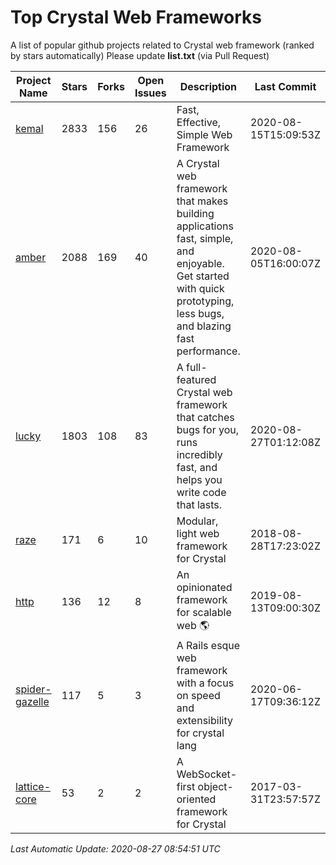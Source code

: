 # Top Crystal Web Frameworks

A list of popular github projects related to Crystal web framework (ranked by stars automatically)
Please update **list.txt** (via Pull Request)

| Project Name | Stars | Forks | Open Issues | Description | Last Commit |
| ------------ | ----- | ----- | ----------- | ----------- | ----------- |
| [kemal](https://github.com/kemalcr/kemal) |2833|156|26|Fast, Effective, Simple Web Framework|2020-08-15T15:09:53Z|
| [amber](https://github.com/amberframework/amber) |2088|169|40|A Crystal web framework that makes building applications fast, simple, and enjoyable. Get started with quick prototyping, less bugs, and blazing fast performance.|2020-08-05T16:00:07Z|
| [lucky](https://github.com/luckyframework/lucky) |1803|108|83|A full-featured Crystal web framework that catches bugs for you, runs incredibly fast, and helps you write code that lasts.|2020-08-27T01:12:08Z|
| [raze](https://github.com/samueleaton/raze) |171|6|10|Modular, light web framework for Crystal|2018-08-28T17:23:02Z|
| [http](https://github.com/onyxframework/http) |136|12|8|An opinionated framework for scalable web 🌎|2019-08-13T09:00:30Z|
| [spider-gazelle](https://github.com/spider-gazelle/spider-gazelle) |117|5|3|A Rails esque web framework with a focus on speed and extensibility for crystal lang|2020-06-17T09:36:12Z|
| [lattice-core](https://github.com/jasonl99/lattice-core) |53|2|2|A WebSocket-first object-oriented framework for Crystal|2017-03-31T23:57:57Z|

*Last Automatic Update: 2020-08-27 08:54:51 UTC*